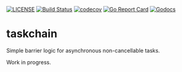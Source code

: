 [![LICENSE](https://img.shields.io/badge/license-MIT-orange.svg)](LICENSE)
[![Build Status](https://travis-ci.org/schigh/taskchain.svg?branch=master)](https://travis-ci.org/schigh/taskchain)
[![codecov](https://codecov.io/gh/schigh/taskchain/branch/master/graph/badge.svg?token=hhqA1l88kx)](https://codecov.io/gh/schigh/taskchain)
[![Go Report Card](https://goreportcard.com/badge/github.com/schigh/taskchain)](https://goreportcard.com/report/github.com/schigh/taskchain)
[![Godocs](https://img.shields.io/badge/golang-documentation-blue.svg)](https://godoc.org/github.com/schigh/taskchain)

# taskchain

Simple barrier logic for asynchronous non-cancellable tasks.

Work in progress.  
